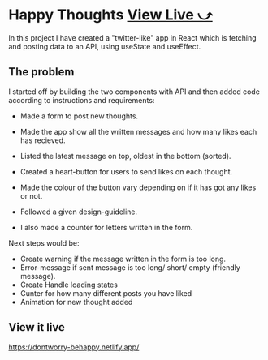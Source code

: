 # Happy Thoughts [View Live &#10555;](https://dontworry-behappy.netlify.app/)

In this project I have created a "twitter-like" app in React which is fetching and posting data to an API, using useState and useEffect.

## The problem

I started off by building the two components with API and then added code according to instructions and requirements:
  * Made a form to post new thoughts.
  * Made the app show all the written messages and how many likes each has recieved.
  * Listed the latest message on top, oldest in the bottom (sorted).
  * Created a heart-button for users to send likes on each thought.
  * Made the colour of the button vary depending on if it has got any likes or not.
  * Followed a given design-guideline.

  * I also made a counter for letters written in the form.

 Next steps would be:
  * Create warning if the message written in the form is too long.
  * Error-message if sent message is too long/ short/ empty (friendly message).
  * Create Handle loading states
  * Cunter for how many different posts you have liked 
  * Animation for new thought added

## View it live
https://dontworry-behappy.netlify.app/

